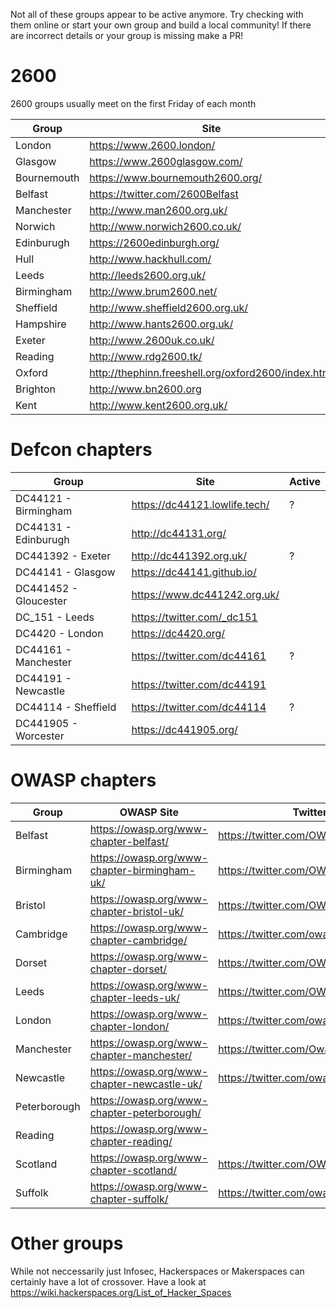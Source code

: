 Not all of these groups appear to be active anymore. Try checking with them online or start your own group and build a local community! If there are incorrect details or your group is missing make a PR!

# 2600

2600 groups usually meet on the first Friday of each month

| Group       | Site                                                | Active |
|-------------|-----------------------------------------------------|--------|
| London      | https://www.2600.london/                            |        |
| Glasgow     | https://www.2600glasgow.com/                        |        |
| Bournemouth | https://www.bournemouth2600.org/                    |        |
| Belfast     | https://twitter.com/2600Belfast                     |        |
| Manchester  | http://www.man2600.org.uk/                          | Dead?  |
| Norwich     | http://www.norwich2600.co.uk/                       | Dead?  |
| Edinburugh  | https://2600edinburgh.org/                          | Dead?  |
| Hull        | http://www.hackhull.com/                            | Dead?  |
| Leeds       | http://leeds2600.org.uk/                            | Dead   |
| Birmingham  | http://www.brum2600.net/                            | Dead   |
| Sheffield   | http://www.sheffield2600.org.uk/                    | Dead   |
| Hampshire   | http://www.hants2600.org.uk/                        | Dead   |
| Exeter      | http://www.2600uk.co.uk/                            | Dead   |
| Reading     | http://www.rdg2600.tk/                              | Dead   |
| Oxford      | http://thephinn.freeshell.org/oxford2600/index.html | Dead   |
| Brighton    | http://www.bn2600.org                               | Dead   |
| Kent        | http://www.kent2600.org.uk/                         | Dead   |

# Defcon chapters

| Group                 | Site                          | Active |
|-----------------------|-------------------------------|--------|
| DC44121 - Birmingham  | https://dc44121.lowlife.tech/ | ?      |
| DC44131 - Edinburugh  | http://dc44131.org/           |        |
| DC441392 - Exeter     | http://dc441392.org.uk/       | ?      |
| DC44141 - Glasgow     | https://dc44141.github.io/    |        |
| DC441452 - Gloucester | https://www.dc441242.org.uk/  |        |
| DC_151 - Leeds        | https://twitter.com/_dc151    |        |
| DC4420 - London       | https://dc4420.org/           |        |
| DC44161 - Manchester  | https://twitter.com/dc44161   | ?      |
| DC44191 - Newcastle   | https://twitter.com/dc44191   |        |
| DC44114 - Sheffield   | https://twitter.com/dc44114   | ?      |
| DC441905 - Worcester  | https://dc441905.org/         |        |

# OWASP chapters

| Group        | OWASP Site                                   | Twitter                             |
|--------------|----------------------------------------------|-------------------------------------|
| Belfast      | https://owasp.org/www-chapter-belfast/       | https://twitter.com/OWASPBelfast    |
| Birmingham   | https://owasp.org/www-chapter-birmingham-uk/ | https://twitter.com/OWASPBirmingham |
| Bristol      | https://owasp.org/www-chapter-bristol-uk/    | https://twitter.com/OWASPBristol    |
| Cambridge    | https://owasp.org/www-chapter-cambridge/     | https://twitter.com/owaspcambs      |
| Dorset       | https://owasp.org/www-chapter-dorset/        | https://twitter.com/OWASPdorset     |
| Leeds        | https://owasp.org/www-chapter-leeds-uk/      | https://twitter.com/OWASPLeeds      |
| London       | https://owasp.org/www-chapter-london/        | https://twitter.com/owasplondon     |
| Manchester   | https://owasp.org/www-chapter-manchester/    | https://twitter.com/OwaspMcr        |
| Newcastle    | https://owasp.org/www-chapter-newcastle-uk/  | https://twitter.com/owasp_newcastle |
| Peterborough | https://owasp.org/www-chapter-peterborough/  |                                     |
| Reading      | https://owasp.org/www-chapter-reading/       |                                     |
| Scotland     | https://owasp.org/www-chapter-scotland/      | https://twitter.com/OWASPScotland   |
| Suffolk      | https://owasp.org/www-chapter-suffolk/       | https://twitter.com/owaspsuffolk    |

# Other groups

While not neccessarily just Infosec, Hackerspaces or Makerspaces can certainly have a lot of crossover. Have a look at https://wiki.hackerspaces.org/List_of_Hacker_Spaces
